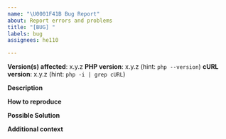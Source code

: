 ```yaml
---
name: "\U0001F41B Bug Report"
about: Report errors and problems
title: "[BUG] "
labels: bug
assignees: he110

---
```


**Version(s) affected**: x.y.z
**PHP version**: x.y.z (hint: `php --version`)
**cURL version**: x.y.z (hint: `php -i | grep cURL`)

**Description**  
<!-- A clear and concise description of the problem. -->

**How to reproduce**  
<!-- Code and/or config needed to reproduce the problem. -->

**Possible Solution**  
<!--- Optional: only if you have suggestions on a fix/reason for the bug -->

**Additional context**  
<!-- Optional: any other context about the problem: log messages, screenshots, etc. -->
